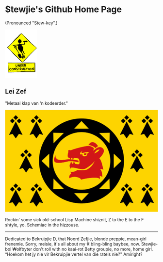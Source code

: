 # $tewjie's Github Home Page

(Pronounced "Stew-key".)

![non alcoholic "near beer" < 1% alcohol by volume](under-construction.gif)

## Lei Zef

"Metaal klap van 'n kodeerder."

<img src="Clos_Ratel_traditional_district_flag.svg.png" alt="CLOS 4EVA" width="600"/>

Rockin' some sick old-school Lisp Machine shiznit, Z to the E to the F shtyle, yo.  Schemiac in the hizzouse.

---

Dedicated to Bekruipjie D, that Noord Zefjie, blonde preppie, mean-girl frenemie.  Sorry, meisie, it's all about my ₭ bling-bling baybee, now.
Stewjie-boi ₩olfbyter don't roll with no kaai-rot Betty groupie, no more, home girl.  “Hoekom het jy nie vir Bekruipjie vertel van die ratels nie?"  Amiright?
